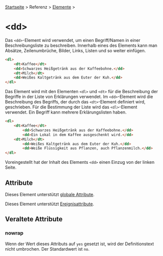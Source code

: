[Startseite](../../../../) > Referenz > [Elemente](../Elemente_Alphabetisch.md) >

# \<dd>

Das `<dd>`-Element wird verwendet, um einen Begriff/Namen in einer Beschreibungsliste zu beschreiben. Innerhalb eines des Elements kann man Absätze, Zeilenumbrüche, Bilder, Links, Listen und so weiter einfügen.

```html
<dl>
    <dt>Kaffee</dt>
    <dd>Schwarzes Heißgetränk aus der Kaffeebohne.</dd>
    <dt>Milch</dt>
    <dd>Weißes Kaltgetränk aus dem Euter der Kuh.</dd>
</dl>
```

Das Element wird mit den Elementen `<dl>` und `<dt>` für die Beschreibung der Begriffe in der Liste von Erklärungen verwendet. Im `<dd>`-Element wird die Beschreibung des Begriffs, der durch das `<dt>`-Element definiert wird, geschrieben. Für die Bestimmung der Liste wird das `<dl>`-Element verwendet. Ein Begriff kann mehrere Erklärungslisten haben.

```html
<dl>
    <dt>Kaffee</dt>
        <dd>Schwarzes Heißgetränk aus der Kaffeebohne.</dd>
        <dd>Ein Lokal in dem Kaffee ausgeschenkt wird.</dd>
    <dt>Milch</dt>
        <dd>Weißes Kaltgetränk aus dem Euter der Kuh.</dd>
        <dd>Weiße Flüssigkeit aus Pflanzen, auch Pflanzenmilch.</dd>
</dl>
```

Voreingestellt hat der Inhalt des Elements `<dd>` einen Einzug von der linken Seite.

## Attribute

Dieses Element unterstützt [globale Attribute](../Globale_Attribute.md).

Dieses Element unterstützt [Ereignisattribute](../Ereignisattribute.md).

## Veraltete Attribute

### nowrap

Wenn der Wert dieses Attributs auf `yes` gesetzt ist, wird der Definitionstext nicht umbrochen. Der Standardwert ist `no`.
